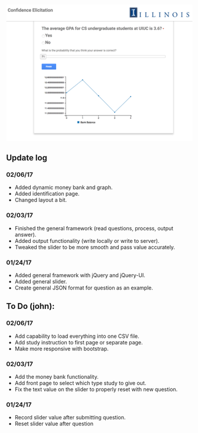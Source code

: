 ![Example of output.](example.png)

## Update log

### 02/06/17
- Added dynamic money bank and graph.
- Added identification page.
- Changed layout a bit.

### 02/03/17
- Finished the general framework (read questions, process, output answer).
- Added output functionality (write locally or write to server).
- Tweaked the slider to be more smooth and pass value accurately.

### 01/24/17
- Added general framework with jQuery and jQuery-UI.
- Added general slider.
- Create general JSON format for question as an example.

## To Do (john):

### 02/06/17
- Add capability to load everything into one CSV file.
- Add study instruction to first page or separate page.
- Make more responsive with bootstrap.

### 02/03/17
- Add the money bank functionality.
- Add front page to select which type study to give out.
- Fix the text value on the slider to properly reset with new question.

### 01/24/17
- Record slider value after submitting question.
- Reset slider value after question